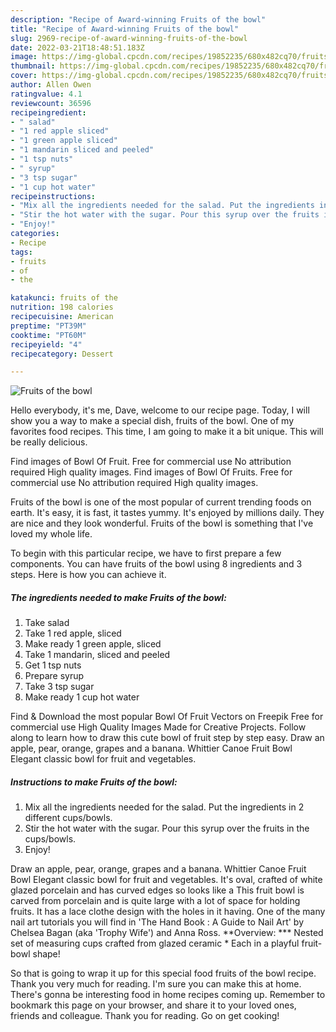 ```yaml
---
description: "Recipe of Award-winning Fruits of the bowl"
title: "Recipe of Award-winning Fruits of the bowl"
slug: 2969-recipe-of-award-winning-fruits-of-the-bowl
date: 2022-03-21T18:48:51.183Z
image: https://img-global.cpcdn.com/recipes/19852235/680x482cq70/fruits-of-the-bowl-recipe-main-photo.jpg
thumbnail: https://img-global.cpcdn.com/recipes/19852235/680x482cq70/fruits-of-the-bowl-recipe-main-photo.jpg
cover: https://img-global.cpcdn.com/recipes/19852235/680x482cq70/fruits-of-the-bowl-recipe-main-photo.jpg
author: Allen Owen
ratingvalue: 4.1
reviewcount: 36596
recipeingredient:
- " salad"
- "1 red apple sliced"
- "1 green apple sliced"
- "1 mandarin sliced and peeled"
- "1 tsp nuts"
- " syrup"
- "3 tsp sugar"
- "1 cup hot water"
recipeinstructions:
- "Mix all the ingredients needed for the salad. Put the ingredients in 2 different cups/bowls."
- "Stir the hot water with the sugar. Pour this syrup over the fruits in the cups/bowls."
- "Enjoy!"
categories:
- Recipe
tags:
- fruits
- of
- the

katakunci: fruits of the 
nutrition: 198 calories
recipecuisine: American
preptime: "PT39M"
cooktime: "PT60M"
recipeyield: "4"
recipecategory: Dessert

---
```



![Fruits of the bowl](https://img-global.cpcdn.com/recipes/19852235/680x482cq70/fruits-of-the-bowl-recipe-main-photo.jpg)

Hello everybody, it's me, Dave, welcome to our recipe page. Today, I will show you a way to make a special dish, fruits of the bowl. One of my favorites food recipes. This time, I am going to make it a bit unique. This will be really delicious.

Find images of Bowl Of Fruit. Free for commercial use No attribution required High quality images. Find images of Bowl Of Fruits. Free for commercial use No attribution required High quality images.

Fruits of the bowl is one of the most popular of current trending foods on earth. It's easy, it is fast, it tastes yummy. It's enjoyed by millions daily. They are nice and they look wonderful. Fruits of the bowl is something that I've loved my whole life.


To begin with this particular recipe, we have to first prepare a few components. You can have fruits of the bowl using 8 ingredients and 3 steps. Here is how you can achieve it.

<!--inarticleads1-->

##### The ingredients needed to make Fruits of the bowl:

1. Take  salad
1. Take 1 red apple, sliced
1. Make ready 1 green apple, sliced
1. Take 1 mandarin, sliced and peeled
1. Get 1 tsp nuts
1. Prepare  syrup
1. Take 3 tsp sugar
1. Make ready 1 cup hot water


Find &amp; Download the most popular Bowl Of Fruit Vectors on Freepik Free for commercial use High Quality Images Made for Creative Projects. Follow along to learn how to draw this cute bowl of fruit step by step easy. Draw an apple, pear, orange, grapes and a banana. Whittier Canoe Fruit Bowl Elegant classic bowl for fruit and vegetables. 

<!--inarticleads2-->

##### Instructions to make Fruits of the bowl:

1. Mix all the ingredients needed for the salad. Put the ingredients in 2 different cups/bowls.
1. Stir the hot water with the sugar. Pour this syrup over the fruits in the cups/bowls.
1. Enjoy!


Draw an apple, pear, orange, grapes and a banana. Whittier Canoe Fruit Bowl Elegant classic bowl for fruit and vegetables. It&#39;s oval, crafted of white glazed porcelain and has curved edges so looks like a This fruit bowl is carved from porcelain and is quite large with a lot of space for holding fruits. It has a lace clothe design with the holes in it having. One of the many nail art tutorials you will find in &#39;The Hand Book : A Guide to Nail Art&#39; by Chelsea Bagan (aka &#39;Trophy Wife&#39;) and Anna Ross. **Overview: *** Nested set of measuring cups crafted from glazed ceramic * Each in a playful fruit-bowl shape! 

So that is going to wrap it up for this special food fruits of the bowl recipe. Thank you very much for reading. I'm sure you can make this at home. There's gonna be interesting food in home recipes coming up. Remember to bookmark this page on your browser, and share it to your loved ones, friends and colleague. Thank you for reading. Go on get cooking!

